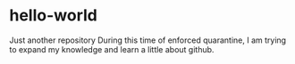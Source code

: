 # hello-world
Just another repository
During this time of enforced quarantine, I am trying to expand my knowledge and learn a little about github.  
